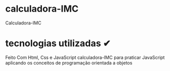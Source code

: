 # calculadora-IMC
Calculadora-IMC

# tecnologias utilizadas ✔
Feito Com Html, Css e JavaScript
calculadora-IMC para praticar JavaScript aplicando os conceitos de programação orientada a objetos
